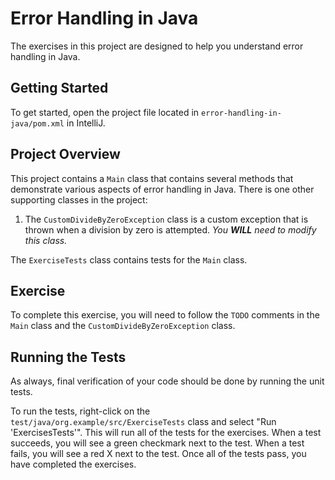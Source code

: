 # Error Handling in Java

The exercises in this project are designed to help you understand error
handling in Java.

## Getting Started

To get started, open the project file located in
`error-handling-in-java/pom.xml` in IntelliJ.

## Project Overview 

This project contains a `Main` class that contains several methods that
demonstrate various aspects of error handling in Java.  There is one other
supporting classes in the project:

1. The `CustomDivideByZeroException` class is a custom exception that is thrown
   when a division by zero is attempted. *You **WILL** need to modify this
   class.*

The `ExerciseTests` class contains tests for the `Main` class.

## Exercise

To complete this exercise, you will need to follow the `TODO` comments in the
`Main` class and the `CustomDivideByZeroException` class.

## Running the Tests

As always, final verification of your code should be done by running the unit
tests.

To run the tests, right-click on the `test/java/org.example/src/ExerciseTests`
class and select "Run 'ExercisesTests'". This will run all of the tests for
the exercises. When a test succeeds, you will see a green checkmark next to
the test. When a test fails, you will see a red X next to the test.  Once all
of the tests pass, you have completed the exercises.

